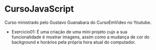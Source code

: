 # CursoJavaScript

Curso ministrado pelo Gustavo Guanabara do CursoEmVideo no Youtube.

* Exercicio01:
  É uma criação de uma mini projeto cujo a sua funcionalidade é mostrar imagens, assim como a mudança de cor do background e horários pela própria hora atual do computador.
